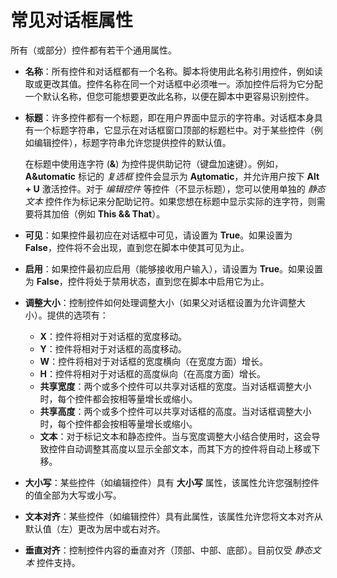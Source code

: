 # 常见对话框属性

所有（或部分）控件都有若干个通用属性。

- **名称**：所有控件和对话框都有一个名称。脚本将使用此名称引用控件，例如读取或更改其值。控件名称在同一个对话框中必须唯一。添加控件后将为它分配一个默认名称，但您可能想要更改此名称，以便在脚本中更容易识别控件。
- **标题**：许多控件都有一个标题，即在用户界面中显示的字符串。对话框本身具有一个标题字符串，它显示在对话框窗口顶部的标题栏中。对于某些控件（例如编辑控件），标题字符串允许您提供控件的默认值。  
    
  在标题中使用连字符 (**&**) 为控件提供助记符（键盘加速键）。例如，**A&utomatic** 标记的 *复选框* 控件会显示为 **A<u>u</u>tomatic**，并允许用户按下 **Alt + U** 激活控件。对于 *编辑控件* 等控件（不显示标题），您可以使用单独的 *静态文本* 控件作为标记来分配助记符。如果您想在标题中显示实际的连字符，则需要将其加倍（例如 **This && That**）。
- **可见**：如果控件最初应在对话框中可见，请设置为 **True**。如果设置为 **False**，控件将不会出现，直到您在脚本中使其可见为止。
- **启用**：如果控件最初应启用（能够接收用户输入），请设置为 **True**。如果设置为 **False**，控件将处于禁用状态，直到您在脚本中启用它为止。
- **调整大小**：控制控件如何处理调整大小（如果父对话框设置为允许调整大小）。提供的选项有：
  - **X**：控件将相对于对话框的宽度移动。
  - **Y**：控件将相对于对话框的高度移动。
  - **W**：控件将相对于对话框的宽度横向（在宽度方面）增长。
  - **H**：控件将相对于对话框的高度纵向（在高度方面）增长。
  - **共享宽度**：两个或多个控件可以共享对话框的宽度。当对话框调整大小时，每个控件都会按相等量增长或缩小。
  - **共享高度**：两个或多个控件可以共享对话框的高度。当对话框调整大小时，每个控件都会按相等量增长或缩小。
  - **文本**：对于标记文本和静态控件。当与宽度调整大小结合使用时，这会导致控件自动调整其高度以显示全部文本，而其下方的控件将自动上移或下移。
- **大小写**：某些控件（如编辑控件）具有 **大小写** 属性，该属性允许您强制控件的值全部为大写或小写。
- **文本对齐**：某些控件（如编辑控件）具有此属性，该属性允许您将文本对齐从默认值（左）更改为居中或右对齐。
- **垂直对齐**：控制控件内容的垂直对齐（顶部、中部、底部）。目前仅受 *静态文本* 控件支持。